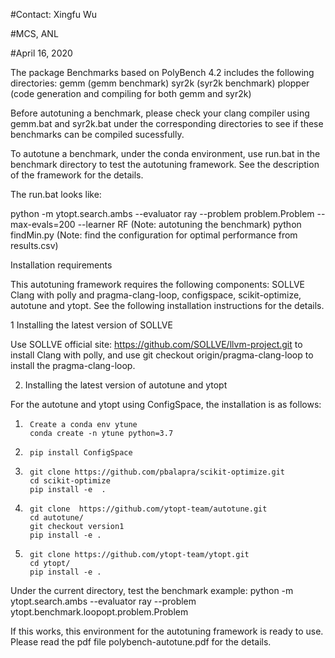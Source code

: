 #Contact: Xingfu Wu

#MCS, ANL

#April 16, 2020

The package Benchmarks based on PolyBench 4.2 includes the following directories:
gemm    (gemm benchmark)
syr2k     (syr2k benchmark)
plopper  (code generation and compiling for both gemm and syr2k)

Before autotuning a benchmark, please check your clang compiler using gemm.bat and syr2k.bat under the corresponding directories to see if these benchmarks can be compiled sucessfully.

To autotune a benchmark, under the conda environment, use run.bat in the benchmark directory to test the autotuning framework. See the description of the framework for the details.

The run.bat looks like:

python -m ytopt.search.ambs --evaluator ray --problem problem.Problem --max-evals=200 --learner RF  (Note: autotuning the benchmark)
python findMin.py (Note: find the configuration for optimal performance from results.csv)


Installation requirements

This autotuning framework requires the following components: SOLLVE Clang with polly and pragma-clang-loop, configspace, scikit-optimize, autotune and ytopt. See the following installation instructions for the details.

1 Installing the latest version of SOLLVE

Use SOLLVE official site: https://github.com/SOLLVE/llvm-project.git to install Clang with polly, and use git checkout origin/pragma-clang-loop to install the pragma-clang-loop.

2. Installing the latest version of autotune and ytopt

For the autotune and ytopt using ConfigSpace, the installation is as follows:

1)      Create a conda env ytune
        conda create -n ytune python=3.7

2)      pip install ConfigSpace

3)      git clone https://github.com/pbalapra/scikit-optimize.git
        cd scikit-optimize
        pip install -e  .

4)      git clone  https://github.com/ytopt-team/autotune.git
        cd autotune/
        git checkout version1
        pip install -e .

5)      git clone https://github.com/ytopt-team/ytopt.git
        cd ytopt/
        pip install -e .

Under the current directory, test the benchmark example:
python -m ytopt.search.ambs --evaluator ray --problem ytopt.benchmark.loopopt.problem.Problem

If this works, this environment for the autotuning framework is ready to use.
Please read the pdf file polybench-autotune.pdf for the details.
